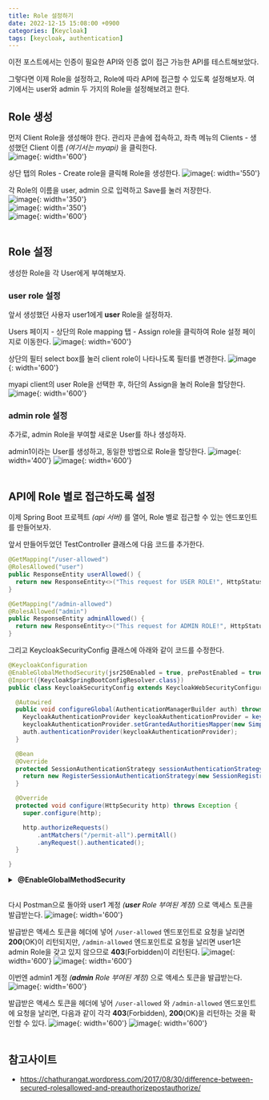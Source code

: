 ```yaml
---
title: Role 설정하기
date: 2022-12-15 15:08:00 +0900
categories: [Keycloak]
tags: [keycloak, authentication]
---
```


이전 포스트에서는 인증이 필요한 API와 인증 없이 접근 가능한 API를 테스트해보았다.

그렇다면 이제 Role을 설정하고, Role에 따라 API에 접근할 수 있도록 설정해보자. 여기에서는 user와 admin 두 가지의 Role을 설정해보려고 한다.

## Role 생성
먼저 Client Role을 생성해야 한다. 관리자 콘솔에 접속하고, 좌측 메뉴의 Clients - 생성했던 Client 이름 _(여기서는 myapi)_ 을 클릭한다.<br>
![image](/assets/img/post/keycloak/221215_role-설정하기/screenshot_01.png){: width='600'}

상단 탭의 Roles - Create role을 클릭해 Role을 생성한다.
![image](/assets/img/post/keycloak/221215_role-설정하기/screenshot_02.png){: width='550'}

각 Role의 이름을 user, admin 으로 입력하고 Save를 눌러 저장한다.<br>
![image](/assets/img/post/keycloak/221215_role-설정하기/screenshot_03.png){: width='350'}<br>
![image](/assets/img/post/keycloak/221215_role-설정하기/screenshot_04.png){: width='350'}<br>
![image](/assets/img/post/keycloak/221215_role-설정하기/screenshot_05.png){: width='600'}
<br><br>

## Role 설정
생성한 Role을 각 User에게 부여해보자.

### user role 설정
앞서 생성했던 사용자 user1에게 **user** Role을 설정하자.

Users 페이지 - 상단의 Role mapping 탭 - Assign role을 클릭하여 Role 설정 페이지로 이동한다.
![image](/assets/img/post/keycloak/221215_role-설정하기/screenshot_06.png){: width='600'}

상단의 필터 select box를 눌러 client role이 나타나도록 필터를 변경한다.
![image](/assets/img/post/keycloak/221215_role-설정하기/screenshot_07.png){: width='600'}

myapi client의 user Role을 선택한 후, 하단의 Assign을 눌러 Role을 할당한다.
![image](/assets/img/post/keycloak/221215_role-설정하기/screenshot_08.png){: width='600'}

### admin role 설정
추가로, admin Role을 부여할 새로운 User를 하나 생성하자.

admin1이라는 User를 생성하고, 동일한 방법으로 Role을 할당한다.
![image](/assets/img/post/keycloak/221215_role-설정하기/screenshot_09.png){: width='400'}
![image](/assets/img/post/keycloak/221215_role-설정하기/screenshot_10.png){: width='600'}
<br><br>


## API에 Role 별로 접근하도록 설정
이제 Spring Boot 프로젝트 _(api 서버)_ 를 열어, Role 별로 접근할 수 있는 엔드포인트를 만들어보자.

앞서 만들어두었던 TestController 클래스에 다음 코드를 추가한다.
~~~ java
@GetMapping("/user-allowed")
@RolesAllowed("user")
public ResponseEntity userAllowed() {
  return new ResponseEntity<>("This request for USER ROLE!", HttpStatus.OK);
}

@GetMapping("/admin-allowed")
@RolesAllowed("admin")
public ResponseEntity adminAllowed() {
  return new ResponseEntity<>("This request for ADMIN ROLE!", HttpStatus.OK);
}
~~~

그리고 KeycloakSecurityConfig 클래스에 아래와 같이 코드를 수정한다.
~~~ java
@KeycloakConfiguration
@EnableGlobalMethodSecurity(jsr250Enabled = true, prePostEnabled = true, securedEnabled = true)
@Import({KeycloakSpringBootConfigResolver.class})
public class KeycloakSecurityConfig extends KeycloakWebSecurityConfigurerAdapter {

  @Autowired
  public void configureGlobal(AuthenticationManagerBuilder auth) throws Exception {
    KeycloakAuthenticationProvider keycloakAuthenticationProvider = keycloakAuthenticationProvider();
    keycloakAuthenticationProvider.setGrantedAuthoritiesMapper(new SimpleAuthorityMapper());
    auth.authenticationProvider(keycloakAuthenticationProvider);
  }

  @Bean
  @Override
  protected SessionAuthenticationStrategy sessionAuthenticationStrategy() {
    return new RegisterSessionAuthenticationStrategy(new SessionRegistryImpl());
  }

  @Override
  protected void configure(HttpSecurity http) throws Exception {
    super.configure(http);

    http.authorizeRequests()
        .antMatchers("/permit-all").permitAll()
        .anyRequest().authenticated();
  }

}
~~~
<details>
<summary>&nbsp;<b>@EnableGlobalMethodSecurity</b></summary>
<div markdown="1">
  - **jsr250Enabled**
  : 메소드 단계에서 `@Secured` 어노테이션을 사용해야 하는 경우, 해당 파라미터를 true로 설정
  - **prePostEnabled**
  : 메소드 단계에서 `@PreAuthorize` 및 `@PostAuthorize` 어노테이션을 사용해야 하는 경우, 해당 파라미터를 true로 설정
  - **securedEnabled**
  : 메소드 단계에서 `@RolesAllowed` 어노테이션을 사용해야 하는 경우, 해당 파라미터를 true로 설정
</div>
</details>
<br>

다시 Postman으로 돌아와 user1 계정 _(**user** Role 부여된 계정)_ 으로 액세스 토큰을 발급받는다.
![image](/assets/img/post/keycloak/221215_role-설정하기/screenshot_11.png){: width='600'}

발급받은 액세스 토큰을 헤더에 넣어 `/user-allowed` 엔드포인트로 요청을 날리면 **200**(OK)이 리턴되지만, `/admin-allowed` 엔드포인트로 요청을 날리면 user1은 admin Role을 갖고 있지 않으므로 **403**(Forbidden)이 리턴된다.
![image](/assets/img/post/keycloak/221215_role-설정하기/screenshot_12.png){: width='600'}
![image](/assets/img/post/keycloak/221215_role-설정하기/screenshot_13.png){: width='600'}

이번엔 admin1 계정 _(**admin** Role 부여된 계정)_ 으로 액세스 토큰을 발급받는다.
![image](/assets/img/post/keycloak/221215_role-설정하기/screenshot_14.png){: width='600'}

발급받은 액세스 토큰을 헤더에 넣어 `/user-allowed` 와 `/admin-allowed` 엔드포인트에 요청을 날리면, 다음과 같이 각각 **403**(Forbidden), **200**(OK)을 리턴하는 것을 확인할 수 있다.
![image](/assets/img/post/keycloak/221215_role-설정하기/screenshot_15.png){: width='600'}
![image](/assets/img/post/keycloak/221215_role-설정하기/screenshot_16.png){: width='600'}
<br><br>

## 참고사이트
- <https://chathurangat.wordpress.com/2017/08/30/difference-between-secured-rolesallowed-and-preauthorizepostauthorize/>